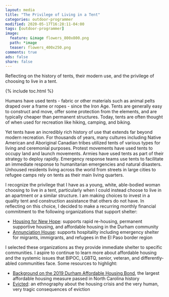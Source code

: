 ```yaml
---
layout: media
title: "The Privilege of Living in a Tent"
categories: outdoor-programmer
modified: 2020-05-17T16:28:11-04:00
tags: [outdoor-programmer]
image:
  feature: &image flowers_800x800.png
  path: *image
  teaser: flowers_400x250.png
comments: true
ads: false
share: false
---
```


Reflecting on the history of tents, their modern use, and the privilege of choosing to live in a tent.

{% include toc.html %}

Humans have used tents - fabric or other materials such as animal pelts draped over a frame or ropes - since the Iron Age. Tents are generally easy to construct and move, offer some protection from the elements, and are typically cheaper than permanent structures. Today, tents are often thought of when used for recreation like hiking, camping, and biking.

Yet tents have an incredibly rich history of use that extends far beyond modern recreation. For thousands of years, many cultures including Native American and Aboriginal Canadian tribes utilized tents of various types for living and ceremonial purposes. Protest movements have used tents to occupy land and launch movements. Armies have used tents as part of their strategy to deploy rapidly. Emergency response teams use tents to facilitate an immediate response to humanitarian emergencies and natural disasters. Unhoused residents living across the world from streets in large cities to refugee camps rely on tents as their main living quarters.

I recognize the privilege that I have as a young, white, able-bodied woman choosing to live in a tent, particularly when I could instead choose to live in an apartment or a similar structure. I am making choices to invest in a quality tent and construction assistance that others do not have. In reflecting on this choice, I decided to make a recurring monthly financial commitment to the following organizations that support shelter:
* [Housing for New Hope](https://www.housingfornewhope.org/): supports rapid re-housing, permanent supportive housing, and affordable housing in the Durham community
* [Annunciation House](https://annunciationhouse.org/): supports hospitality including emergency shelter for migrants, immigrants, and refugees in the El Paso border region

I selected these organizations as they provide immediate shelter to specific communities. I aspire to continue to learn more about affordable housing and the systemic issues that BIPOC, LGBTQ, senior, veteran, and differently-abled communities face. Some resources to highlight:
* [Background on the 2019 Durham Affordable Housing Bond](https://indyweek.com/news/durham/durham-largest-affordable-housing-bond-north-carolina/), the largest affordable housing measure passed in North Carolina history
* [Evicted](https://www.evictedbook.com/): an ethnography about the housing crisis and the very human, very tragic consequences of eviction
